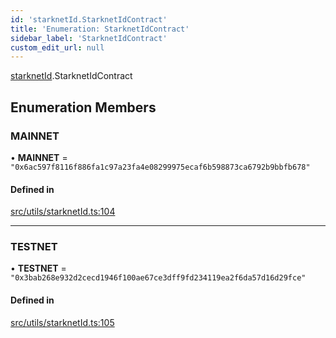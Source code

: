 ```yaml
---
id: 'starknetId.StarknetIdContract'
title: 'Enumeration: StarknetIdContract'
sidebar_label: 'StarknetIdContract'
custom_edit_url: null
---
```


[starknetId](../namespaces/starknetId.md).StarknetIdContract

## Enumeration Members

### MAINNET

• **MAINNET** = `"0x6ac597f8116f886fa1c97a23fa4e08299975ecaf6b598873ca6792b9bbfb678"`

#### Defined in

[src/utils/starknetId.ts:104](https://github.com/PhilippeR26/starknet.js/blob/d3c8cca/src/utils/starknetId.ts#L104)

---

### TESTNET

• **TESTNET** = `"0x3bab268e932d2cecd1946f100ae67ce3dff9fd234119ea2f6da57d16d29fce"`

#### Defined in

[src/utils/starknetId.ts:105](https://github.com/PhilippeR26/starknet.js/blob/d3c8cca/src/utils/starknetId.ts#L105)
